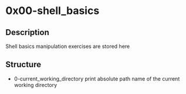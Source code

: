 # 0x00-shell_basics

## Description

Shell basics manipulation exercises are stored here

## Structure

* 0-current_working_directory
     print absolute path name of the current working directory

